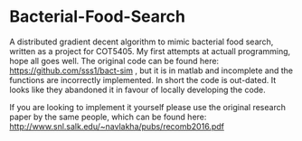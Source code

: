 # Bacterial-Food-Search
A distributed gradient decent algorithm to mimic bacterial food search, written as a project for COT5405. 
My first attempts at actuall programming, hope all goes well.
The original code can be found here: https://github.com/sss1/bact-sim , but it is in matlab and incomplete and the functions are incorrectly implemented. In short the code is out-dated. It looks like they abandoned it in favour of locally developing the code.

If you are looking to implement it yourself please use the original research paper by the same people, which can be found here: http://www.snl.salk.edu/~navlakha/pubs/recomb2016.pdf
